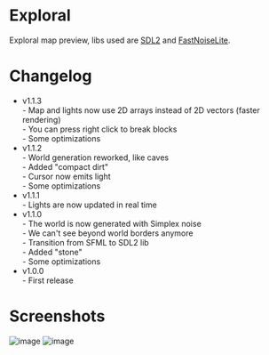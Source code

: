 # Exploral

Exploral map preview, libs used are [SDL2](https://github.com/libsdl-org/SDL) and [FastNoiseLite](https://github.com/Auburn/FastNoiseLite).

# Changelog

- v1.1.3  
\- Map and lights now use 2D arrays instead of 2D vectors (faster rendering)  
\- You can press right click to break blocks  
\- Some optimizations
- v1.1.2  
\- World generation reworked, like caves  
\- Added "compact dirt"  
\- Cursor now emits light  
\- Some optimizations
- v1.1.1  
\- Lights are now updated in real time
- v1.1.0  
\- The world is now generated with Simplex noise  
\- We can't see beyond world borders anymore  
\- Transition from SFML to SDL2 lib  
\- Added "stone"  
\- Some optimizations
- v1.0.0  
\- First release

# Screenshots

![image](https://user-images.githubusercontent.com/94078957/212103583-cbd6b54d-b1e1-4df7-8557-e3247872bb86.png)
![image](https://user-images.githubusercontent.com/94078957/212103537-637e43ad-4bb7-4fc7-85d6-c9d6f69ee142.png)
